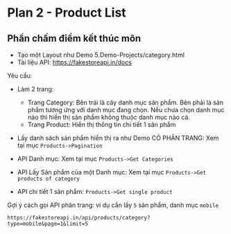 # Plan 2 - Product List

## Phần chấm điểm kết thúc môn

- Tạo một Layout như Demo 5.Demo-Projects/category.html
- Tài liệu API: <https://fakestoreapi.in/docs>

Yêu cầu:

- Làm 2 trang:
  - Trang Category: Bên trái là cây danh mục sản phẩm. Bên phải là sản phẩm tương ứng với danh mục đang chọn. Nếu chưa chọn danh mục nào thì hiển thị sản phẩm không thuộc danh mục nào cả.
  - Trang Product: Hiển thị thông tin chi tiết 1 sản phẩm

- Lấy danh sách sản phẩm hiển thị ra như Demo  CÓ PHÂN TRANG: Xem tại mục `Products->Pagination`
- API Danh mục: Xem tại mục `Products->Get Categories`
- API Lấy Sản phẩm của một Danh mục: Xem tại mục `Products->Get products of category`
- API chi tiết 1 sản phẩm: `Products->Get single product`

Gợi ý cách gọi API phân trang: ví dụ cần lấy `5` sản phẩm, danh mục `mobile`

```
https://fakestoreapi.in/api/products/category?type=mobile&page=1&limit=5
```
